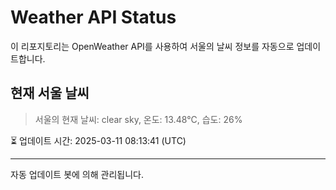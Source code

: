 
# Weather API Status

이 리포지토리는 OpenWeather API를 사용하여 서울의 날씨 정보를 자동으로 업데이트합니다.

## 현재 서울 날씨
> 서울의 현재 날씨: clear sky, 온도: 13.48°C, 습도: 26%

⏳ 업데이트 시간: 2025-03-11 08:13:41 (UTC)

---
자동 업데이트 봇에 의해 관리됩니다.
